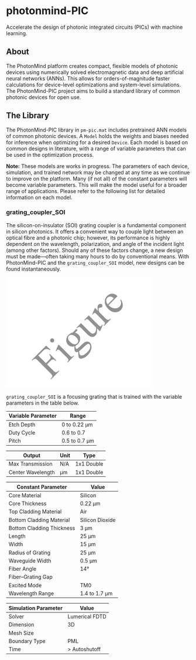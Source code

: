# photonmind-PIC
Accelerate the design of photonic integrated circuits (PICs) with machine learning.

## About
The PhotonMind platform creates compact, flexible models of photonic devices using numerically solved electromagnetic data and deep artificial neural networks (ANNs). This allows for orders-of-magnitude faster calculations for device-level optimizations and system-level simulations. The PhotonMind-PIC project aims to build a standard library of common photonic devices for open use.

## The Library
The PhotonMind-PIC library in `pm-pic.mat` includes pretrained ANN models of common photonic devices. A `Model` holds the weights and biases needed for inference when optimizing for a desired `Device`. Each model is based on common designs in literature, with a range of variable parameters that can be used in the optimization process.

**Note:** These models are works in progress. The parameters of each device, simulation, and trained network may be changed at any time as we continue to improve on the platform. Many (if not all) of the constant parameters will become variable parameters. This will make the model useful for a broader range of applications. Please refer to the following list for detailed information on each model.

### grating_coupler_SOI
The silicon-on-insulator (SOI) grating coupler is a fundamental component in silicon photonics. It offers a convenient way to couple light between an optical fibre and a photonic chip; however, its performance is highly dependent on the wavelength, polarization, and angle of the incident light (among other factors). Should any of these factors change, a new design must be made—often taking many hours to do by conventional means. With PhotonMind-PIC and the `grating_coupler_SOI` model, new designs can be found instantaneously.

<img src="https://github.com/Dusandinho/photonmind-PIC/blob/master/model_images/grating_coupler_SOI.png?raw=true" width="400">

`grating_coupler_SOI` is a focusing grating that is trained with the variable parameters in the table below.

Variable Parameter | Range
------------------ | ----
Etch Depth | 0 to 0.22 μm
Duty Cycle | 0.6 to 0.7
Pitch | 0.5 to 0.7 μm

Output | Unit | Type
------ | ---- | ----
Max Transmission | N/A | 1x1 Double
Center Wavelength | μm | 1x1 Double

Constant Parameter | Value
------------------ | -----
Core Material | Silicon
Core Thickness | 0.22 μm
Top Cladding Material | Air
Bottom Cladding Material | Silicon Dioxide
Bottom Cladding Thickness | 3 μm
Length | 25 μm
Width | 15 μm
Radius of Grating | 25 μm
Waveguide Width | 0.5 μm
Fiber Angle | 14°
Fiber–Grating Gap |
Excited Mode | TM0
Wavelength Range | 1.4 to 1.7 μm

Simulation Parameter | Value
-------------------- | -----
Solver | Lumerical FDTD
Dimension | 3D
Mesh Size |
Boundary Type | PML
Time | > Autoshutoff
